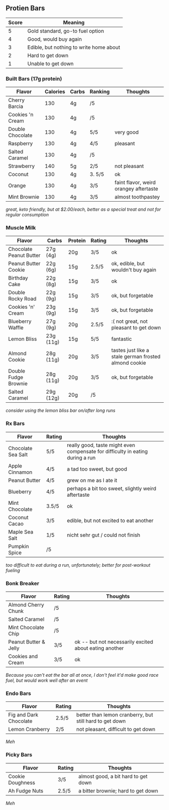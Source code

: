 ## Protien Bars

| Score | Meaning |
|-------|---------|
| 5 | Gold standard, go-to fuel option |
| 4 | Good, would buy again |
| 3 | Edible, but nothing to write home about |
| 2 | Hard to get down |
| 1 | Unable to get down |

### Built Bars (17g protein)
| Flavor | Calories | Carbs | Ranking | Thoughts |
|----------|----------|----------|----------|----------|
| Cherry Barcia | 130 | 4g | /5 |  |
| Cookies 'n Cream | 130 | 4g | /5 |  |
| Double Chocolate | 130 | 4g | 5/5 | very good |
| Raspberry | 130 | 4g | 4/5 | pleasant |
| Salted Caramel | 130 | 4g | /5 |  |
| Strawberry | 140 | 5g | 2/5 | not pleasant |
| Coconut | 130 | 4g | 3. 5/5 | ok |
| Orange | 130 | 4g | 3/5 | faint flavor, weird orangey aftertaste |
| Mint Brownie | 130 | 4g | 3/5 | almost toothpastey |
*great, keto friendly, but at $2.00/each, better as a special treat and not for regular consumption*

### Muscle Milk
| Flavor | Carbs | Protein | Rating | Thoughts | 
|--------|-------|---------|--------|----------|
| Chocolate Peanut Butter | 27g (4g) | 20g | 3/5 | ok |
| Peanut Butter Cookie | 22g (6g) | 15g | 2.5/5| ok, edible, but wouldn't buy again |
| Birthday Cake | 22g (8g) | 15g | 3/5 | ok |
| Double Rocky Road | 22g (9g) | 15g | 3/5 | ok, but forgetable |
| Cookies 'n' Cream | 23g (9g) | 15g | 3/5 | ok, but forgetable |
| Blueberry Waffle | 27g (9g) | 20g | 2.5/5 | :( not great, not pleasant to get down |
| Lemon Bliss | 23g (11g) | 15g | 5/5 | fantastic |
| Almond Cookie | 28g (11g) | 20g | 3/5 | tastes just like a stale german frosted almond cookie |
| Double Fudge Brownie | 28g (11g) | 20g | 3/5 | ok, but forgetable |
| Salted Caramel | 29g (12g) | 20g | /5 | |

*consider using the lemon bliss bar on/after long runs*

### Rx Bars

| Flavor | Rating | Thoughts |
|--------|--------|----------|
| Chocolate Sea Salt | 5/5 | really good, taste might even compensate for difficulty in eating during a run |
| Apple Cinnamon | 4/5 | a tad too sweet, but good |
| Peanut Butter | 4/5 | grew on me as I ate it |
| Blueberry | 4/5 | perhaps a bit too sweet, slightly weird aftertaste |
| Mint Chocolate | 3.5/5 | ok |
| Coconut Cacao | 3/5 | edible, but not excited to eat another |
| Maple Sea Salt | 1/5 | nicht sehr gut / could not finish |
| Pumpkin Spice | /5 | |

*too difficult to eat during a run, unfortunately; better for post-workout fueling*

### Bonk Breaker

| Flavor | Rating | Thoughts |
|--------|--------|----------|
| Almond Cherry Chunk | /5 | | 
| Salted Caramel | /5 | |
| Mint Chocolate Chip | /5 | | 
| Peanut Butter & Jelly | 3/5 | ok -- but not necessarily excited about eating another |
| Cookies and Cream | 3/5 | ok |

*Because you can't eat the bar all at once, I don't feel it'd make good race fuel, but would work well after an event*

### Endo Bars

| Flavor | Rating | Thoughts |
|--------|--------|----------|
| Fig and Dark Chocolate | 2.5/5 | better than lemon cranberry, but still hard to get down | 
| Lemon Cranberry | 2/5 | not pleasant, difficult to get down |

*Meh*

### Picky Bars

| Flavor | Rating | Thoughts |
|--------|--------|----------|
| Cookie Doughness | 3/5 | almost good, a bit hard to get down |
| Ah Fudge Nuts | 2.5/5 | a bitter brownie; hard to get down |

*Meh*
